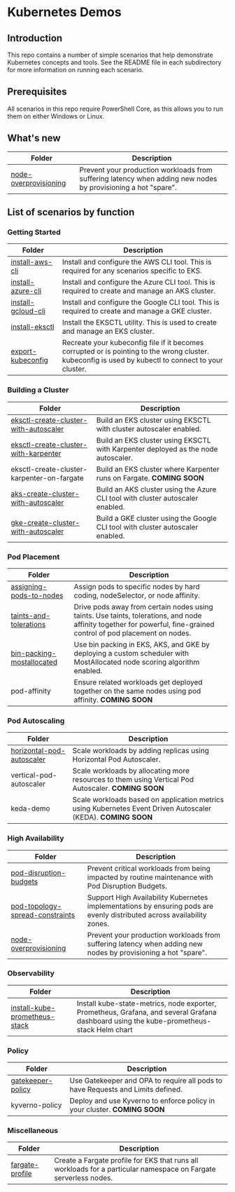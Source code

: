 # Kubernetes Demos

## Introduction
This repo contains a number of simple scenarios that help demonstrate Kubernetes concepts and tools.  See the README file in each subdirectory for more information on running each scenario.

## Prerequisites
All scenarios in this repo require PowerShell Core, as this allows you to run them on either Windows or Linux.

## What's new
| Folder | Description
|---|---|
| [node-overprovisioning](https://github.com/dbc13543/k8s-demos/tree/master/node-overprovisioning) | Prevent your production workloads from suffering latency when adding new nodes by provisioning a hot "spare". |

## List of scenarios by function

### Getting Started

| Folder | Description
|---|---|
| [install-aws-cli](https://github.com/dbc13543/k8s-demos/tree/master/install-aws-cli) | Install and configure the AWS CLI tool.  This is required for any scenarios specific to EKS. |
| [install-azure-cli](https://github.com/dbc13543/k8s-demos/tree/master/install-azure-cli) | Install and configure the Azure CLI tool.  This is required to create and manage an AKS cluster. |
| [install-gcloud-cli](https://github.com/dbc13543/k8s-demos/tree/master/install-gcloud-cli) | Install and configure the Google CLI tool.  This is required to create and manage a GKE cluster. |
| [install-eksctl](https://github.com/dbc13543/k8s-demos/tree/master/install-eksctl) | Install the EKSCTL utility.  This is used to create and manage an EKS cluster. |
| [export-kubeconfig](https://github.com/dbc13543/k8s-demos/tree/master/export-kubeconfig) | Recreate your kubeconfig file if it becomes corrupted or is pointing to the wrong cluster.  kubeconfig is used by kubectl to connect to your cluster. |

### Building a Cluster

| Folder | Description
|---|---|
| [eksctl-create-cluster-with-autoscaler](https://github.com/dbc13543/k8s-demos/tree/master/eksctl-create-cluster-with-autoscaler) | Build an EKS cluster using EKSCTL with cluster autoscaler enabled. |
| [eksctl-create-cluster-with-karpenter](https://github.com/dbc13543/k8s-demos/tree/master/eksctl-create-cluster-with-karpenter) | Build an EKS cluster using EKSCTL with Karpenter deployed as the node autoscaler. |
| eksctl-create-cluster-karpenter-on-fargate | Build an EKS cluster where Karpenter runs on Fargate.  **COMING SOON** |
| [aks-create-cluster-with-autoscaler](https://github.com/dbc13543/k8s-demos/tree/master/aks-create-cluster-with-autoscaler) | Build an AKS cluster using the Azure CLI tool with cluster autoscaler enabled. |
| [gke-create-cluster-with-autoscaler](https://github.com/dbc13543/k8s-demos/tree/master/gke-create-cluster-with-autoscaler) | Build a GKE cluster using the Google CLI tool with cluster autoscaler enabled. |

### Pod Placement

| Folder | Description
|---|---|
| [assigning-pods-to-nodes](https://github.com/dbc13543/k8s-demos/tree/master/assigning-pods-to-nodes) | Assign pods to specific nodes by hard coding, nodeSelector, or node affinity. |
| [taints-and-tolerations](https://github.com/dbc13543/k8s-demos/tree/master/taints-and-tolerations) | Drive pods away from certain nodes using taints.  Use taints, tolerations, and node affinity together for powerful, fine-grained control of pod placement on nodes. |
| [bin-packing-mostallocated](https://github.com/dbc13543/k8s-demos/tree/master/bin-packing-mostallocated) | Use bin packing in EKS, AKS, and GKE by deploying a custom scheduler with MostAllocated node scoring algorithm enabled. |
| pod-affinity | Ensure related workloads get deployed together on the same nodes using pod affinity.  **COMING SOON** |


### Pod Autoscaling

| Folder | Description
|---|---|
| [horizontal-pod-autoscaler](https://github.com/dbc13543/k8s-demos/tree/master/horizontal-pod-autoscaler) | Scale workloads by adding replicas using Horizontal Pod Autoscaler. |
| vertical-pod-autoscaler | Scale workloads by allocating more resources to them using Vertical Pod Autoscaler.  **COMING SOON** |
| keda-demo | Scale workloads based on application metrics using Kubernetes Event Driven Autoscaler (KEDA). **COMING SOON** |

### High Availability

| Folder | Description
|---|---|
| [pod-disruption-budgets](https://github.com/dbc13543/k8s-demos/tree/master/pod-disruption-budgets) | Prevent critical workloads from being impacted by routine maintenance with Pod Disruption Budgets. |
| [pod-topology-spread-constraints](https://github.com/dbc13543/k8s-demos/tree/master/pod-topology-spread-constraints) | Support High Availability Kubernetes implementations by ensuring pods are evenly distributed across availability zones. |
| [node-overprovisioning](https://github.com/dbc13543/k8s-demos/tree/master/node-overprovisioning) | Prevent your production workloads from suffering latency when adding new nodes by provisioning a hot "spare". |

### Observability

| Folder | Description
|---|---|
| [install-kube-prometheus-stack](https://github.com/dbc13543/k8s-demos/tree/master/install-kube-prometheus-stack) | Install kube-state-metrics, node exporter, Prometheus, Grafana, and several Grafana dashboard using the kube-prometheus-stack Helm chart |

### Policy

| Folder | Description
|---|---|
| [gatekeeper-policy](https://github.com/dbc13543/k8s-demos/tree/master/gatekeeper-policy) | Use Gatekeeper and OPA to require all pods to have Requests and Limits defined. |
| kyverno-policy | Deploy and use Kyverno to enforce policy in your cluster.  **COMING SOON** |

### Miscellaneous

| Folder | Description
|---|---|
| [fargate-profile](https://github.com/dbc13543/k8s-demos/tree/master/fargate-profile) | Create a Fargate profile for EKS that runs all workloads for a particular namespace on Fargate serverless nodes. |
